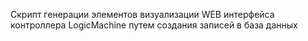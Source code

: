 Скрипт генерации элементов визуализации WEB интерфейса контроллера LogicMachine путем создания записей в база данных